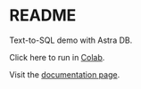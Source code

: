 # README

Text-to-SQL demo with Astra DB.

Click here to run in [Colab](https://colab.research.google.com/github/datastaxdevs/demo-astradb-text2sql/blob/main/text2sql_astradb_demo.ipynb.ipynb).

Visit the [documentation page](https://docs.datastax.com/en/astra-db-serverless/tutorials/text2sql.html).
